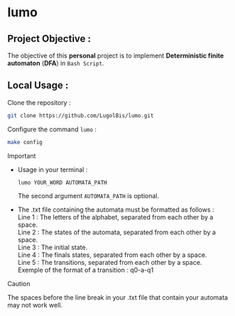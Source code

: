 # lumo
## Project Objective :
The objective of this **personal** project is to implement **Deterministic finite automaton** (**DFA**) in ```Bash Script```.

## Local Usage :
Clone the repository :
```Bash
git clone https://github.com/LugolBis/lumo.git
```
Configure the command ```lumo``` :
```Bash
make config
```
> [!Important]
> - Usage in your terminal :
>   ```Bash
>   lumo YOUR_WORD AUTOMATA_PATH
>   ```
>   The second argument ```AUTOMATA_PATH``` is optional.
>   
> - The .txt file containing the automata must be formatted as follows :
>   <br>Line 1 : The letters of the alphabet, separated from each other by a space.
>   <br>Line 2 : The states of the automata, separated from each other by a space.
>   <br>Line 3 : The initial state.
>   <br>Line 4 : The finals states, separated from each other by a space.
>   <br>Line 5 : The transitions, separated from each other by a space.
>   <br>Exemple of the format of a transition : q0-a-q1

> [!Caution]
> The spaces before the line break in your .txt file that contain your automata may not work well.
